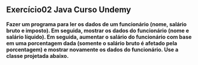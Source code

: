 ## Exercício02 Java Curso Undemy

**Fazer um programa para ler os dados de um funcionário (nome, salário bruto e imposto). 
Em seguida, mostrar os dados do funcionário (nome e salário líquido).
Em seguida, aumentar o salário do funcionário com base em uma porcentagem dada
(somente o salário bruto é afetado pela porcentagem) e mostrar novamente os dados do funcionário.
Use a classe projetada abaixo.**



